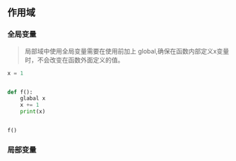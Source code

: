 ## 作用域
### 全局变量
> 局部域中使用全局变量需要在使用前加上 global,确保在函数内部定义x变量时，不会改变在函数外面定义的值。
```python
x = 1


def f():
    glabal x
    x += 1
    print(x)


f()
```


### 局部变量